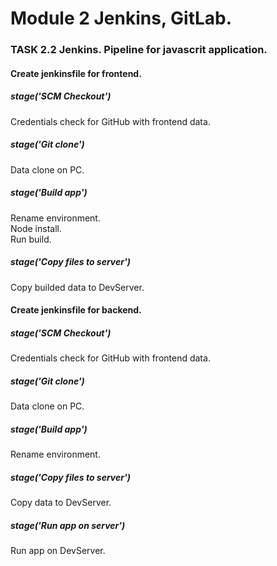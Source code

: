 # Module 2 Jenkins, GitLab.

### TASK 2.2 Jenkins. Pipeline for javascrit application.

#### Create jenkinsfile for frontend.

##### stage('SCM Checkout')
Credentials check for GitHub with frontend data.<br>

##### stage('Git clone')
Data clone on PC.<br>

##### stage('Build app')
Rename environment.<br>
Node install.<br>
Run build.

##### stage('Copy files to server')
Copy builded data to DevServer.


#### Create jenkinsfile for backend.

##### stage('SCM Checkout')
Credentials check for GitHub with frontend data.<br>

##### stage('Git clone')
Data clone on PC.<br>

##### stage('Build app')
Rename environment.<br>

##### stage('Copy files to server')
Copy data to DevServer.

#####  stage('Run app on server')
Run app on DevServer.

